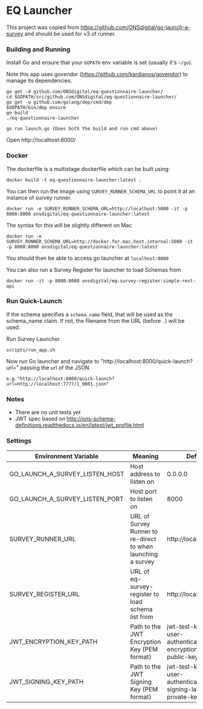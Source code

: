 # EQ Launcher

This project was copied from https://github.com/ONSdigital/go-launch-a-survey and should be used for v3 of runner.

### Building and Running
Install Go and ensure that your `GOPATH` env variable is set (usually it's `~/go`).

Note this app uses govendor (https://github.com/kardianos/govendor) to manage its dependencies.

```
go get -d github.com/ONSdigital/eq-questionnaire-launcher/
cd $GOPATH/src/github.com/ONSdigital/eq-questionnaire-launcher/
go get -u github.com/golang/dep/cmd/dep
$GOPATH/bin/dep ensure
go build
./eq-questionnaire-launcher

go run launch.go (Does both the build and run cmd above)

```

Open http://localhost:8000/

### Docker
The dockerfile is a multistage dockerfile which can be built using:

```
docker build -t eq-questionnaire-launcher:latest .
```

You can then run the image using `SURVEY_RUNNER_SCHEMA_URL` to point it at an instance of survey runner.

```
docker run -e SURVEY_RUNNER_SCHEMA_URL=http://localhost:5000 -it -p 8000:8000 onsdigital/eq-questionnaire-launcher:latest
```

The syntax for this will be slightly different on Mac

```
docker run -e SURVEY_RUNNER_SCHEMA_URL=http://docker.for.mac.host.internal:5000 -it -p 8000:8000 onsdigital/eq-questionnaire-launcher:latest
```

You should then be able to access go launcher at `localhost:8000`

You can also run a Survey Register for launcher to load Schemas from

```
docker run -it -p 8080:8080 onsdigital/eq-survey-register:simple-rest-api
```

### Run Quick-Launch
If the schema specifies a `schema_name` field, that will be used as the schema_name claim. If not, the filename from the URL (before `.`) will be used.

Run Survey Launcher
```
scripts/run_app.sh
```
Now run Go launcher and navigate to "http://localhost:8000/quick-launch?url=" passing the url of the JSON
```
e.g."http://localhost:8000/quick-launch?url=http://localhost:7777/1_0001.json"
```

### Notes
* There are no unit tests yet
* JWT spec based on http://ons-schema-definitions.readthedocs.io/en/latest/jwt_profile.html

### Settings
Environment Variable | Meaning | Default
---------------------|---------|--------
GO_LAUNCH_A_SURVEY_LISTEN_HOST|Host address  to listen on|0.0.0.0
GO_LAUNCH_A_SURVEY_LISTEN_PORT|Host port to listen on|8000
SURVEY_RUNNER_URL|URL of Survey Runner to re-direct to when launching a survey|http://localhost:5000
SURVEY_REGISTER_URL|URL of eq-survey-register to load schema list from |http://localhost:8080
JWT_ENCRYPTION_KEY_PATH|Path to the JWT Encryption Key (PEM format)|jwt-test-keys/sdc-user-authentication-encryption-sr-public-key.pem
JWT_SIGNING_KEY_PATH|Path to the JWT Signing Key (PEM format)|jwt-test-keys/sdc-user-authentication-signing-launcher-private-key.pem
